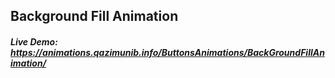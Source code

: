 ## Background Fill Animation
##### Live Demo: https://animations.qazimunib.info/ButtonsAnimations/BackGroundFillAnimation/
